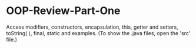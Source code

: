 # OOP-Review-Part-One
Access modifiers, constructors, encapsulation, this, getter and setters, toString( ), final, static and examples.
(To show the .java files, open the 'src' file.)
